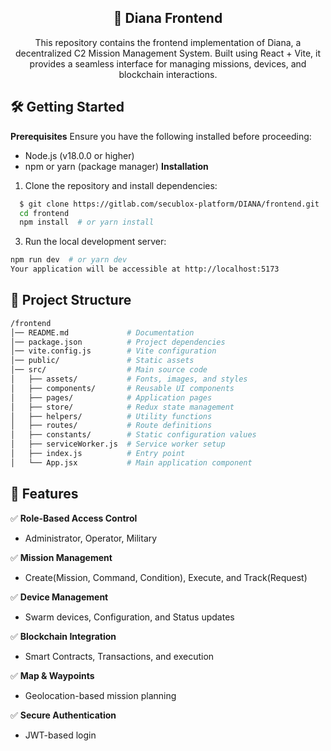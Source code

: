 <div align="center">

  <p align="center">
    <h2> 🚀 Diana Frontend </h2>
  </p>
  This repository contains the frontend implementation of Diana, a decentralized C2 Mission Management System. Built using React + Vite, it provides a seamless interface for managing missions, devices, and blockchain interactions.

</div>

## 🛠️ Getting Started
**Prerequisites**
Ensure you have the following installed before proceeding:

- Node.js (v18.0.0 or higher)
- npm or yarn (package manager)
**Installation**

1. Clone the repository and install dependencies:

```bash
  $ git clone https://gitlab.com/secublox-platform/DIANA/frontend.git
  cd frontend
  npm install  # or yarn install  
```
3. Run the local development server:
```bash
npm run dev  # or yarn dev  
Your application will be accessible at http://localhost:5173
```

## 📂 Project Structure
``` bash
/frontend  
│── README.md             # Documentation  
│── package.json          # Project dependencies  
│── vite.config.js        # Vite configuration  
│── public/               # Static assets  
│── src/                  # Main source code  
│   ├── assets/           # Fonts, images, and styles  
│   ├── components/       # Reusable UI components  
│   ├── pages/            # Application pages  
│   ├── store/            # Redux state management  
│   ├── helpers/          # Utility functions  
│   ├── routes/           # Route definitions  
│   ├── constants/        # Static configuration values  
│   ├── serviceWorker.js  # Service worker setup  
│   ├── index.js          # Entry point  
│   └── App.jsx           # Main application component  
```

## 🚀 Features
✅ **Role-Based Access Control**  
   - Administrator, Operator, Military  

✅ **Mission Management**  
   - Create(Mission, Command, Condition), Execute, and Track(Request)

✅ **Device Management**  
   - Swarm devices, Configuration, and Status updates  

✅ **Blockchain Integration**  
   - Smart Contracts, Transactions, and execution  

✅ **Map & Waypoints**  
   - Geolocation-based mission planning  

✅ **Secure Authentication**  
   - JWT-based login  


